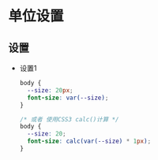 # 单位设置

## 设置

  - 设置1

    ```css
    body {
      --size: 20px;
      font-size: var(--size);
    }

    /* 或者 使用CSS3 calc()计算 */
    body {
      --size: 20;
      font-size: calc(var(--size) * 1px);
    }
    ```
